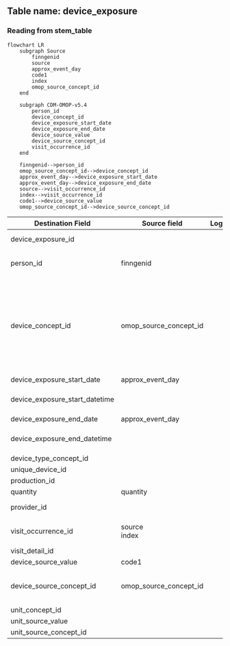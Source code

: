 ## Table name: device_exposure

### Reading from stem_table

```mermaid
flowchart LR
    subgraph Source
        finngenid
        source
        approx_event_day
        code1
        index
        omop_source_concept_id
    end

    subgraph CDM-OMOP-v5.4
        person_id
        device_concept_id
        device_exposure_start_date
        device_exposure_end_date
        device_source_value
        device_source_concept_id
        visit_occurrence_id
    end

    finngenid-->person_id
    omop_source_concept_id-->device_concept_id
    approx_event_day-->device_exposure_start_date
    approx_event_day-->device_exposure_end_date
    source-->visit_occurrence_id
    index-->visit_occurrence_id
    code1-->device_source_value
    omop_source_concept_id-->device_source_concept_id
```

| Destination Field | Source field | Logic | Comment field |
| --- | --- | --- | --- |
| device_exposure_id |  |  | Generated:   Incremental integer.   Unique value per each row device. |
| person_id | finngenid |  | Calculated:  person.person_id where person.person_source_value is stem.finngenid |
| device_concept_id | omop_source_concept_id |  | Calculated:  From joining stem.omop_source_concept_id to cdm.concept_relationship.concept_id_2 "Maps to" concept_id for all events where standard code domain is device or (when standard code domain is NULL and stem.default_domain LIKE device).<br>  0 if not standard concept_id is found.<br>Note: If more than one standard concept_id maps to the non-standard one row is added per  standard concept_id |
| device_exposure_start_date | approx_event_day |  | Calculated:  stem.approx_event_day |
| device_exposure_start_datetime |  |  | Calculated:  device_exposure.device_exposure_start_date with time 00:00:0000 |
| device_exposure_end_date | approx_event_day |  | Calculated:  stem.approx_event_day |
| device_exposure_end_datetime |  |  | Calculated:  device_exposure.device_exposure_end_date with time 00:00:0000 |
| device_type_concept_id |  |  | Calculated:  Set 32879-Registry for all |
| unique_device_id |  |  | Info not available:   set NULL |
| production_id |  |  | Info not available:   set NULL |
| quantity | quantity |  | Info not available:   set NULL |
| provider_id |  |  | Calculated:   Same as parent visit_occurence.provider_id |
| visit_occurrence_id | source<br>index |  | Calculated:   Link to correspondent visit_occurence.visit_occurrence_id calulated from stem.source+stem.index. |
| visit_detail_id |  |  | Info not available:   set NULL |
| device_source_value | code1 |  | Calculated:   Copy as it is in stem.code1 |
| device_source_concept_id | omop_source_concept_id |  | Calculated:<br> If stem.omop_source_concept_id is not null then stem.omop_source_concept_id<br> Else 0 |
| unit_concept_id |  |  | Info not available:   set 0 |
| unit_source_value |  |  | Info not available:   set NULL |
| unit_source_concept_id |  |  | Info not available:   set 0 |

